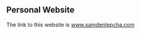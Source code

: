 ## Personal Website

The link to this website is <a href="https://www.samdenlepcha.com/">www.samdenlepcha.com</a>
